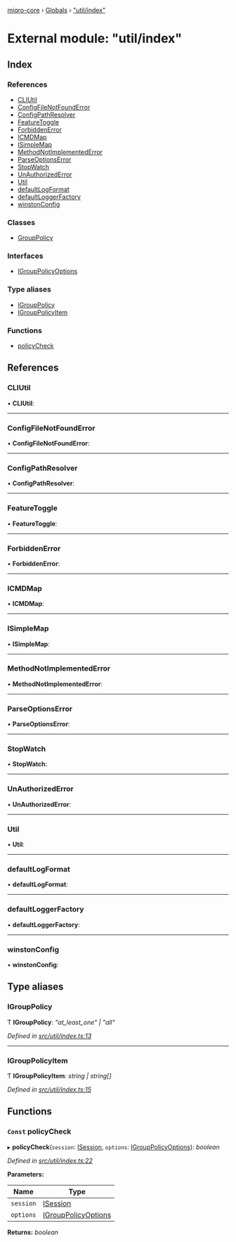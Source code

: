 [miqro-core](../README.md) › [Globals](../globals.md) › ["util/index"](_util_index_.md)

# External module: "util/index"

## Index

### References

* [CLIUtil](_util_index_.md#cliutil)
* [ConfigFileNotFoundError](_util_index_.md#configfilenotfounderror)
* [ConfigPathResolver](_util_index_.md#configpathresolver)
* [FeatureToggle](_util_index_.md#featuretoggle)
* [ForbiddenError](_util_index_.md#forbiddenerror)
* [ICMDMap](_util_index_.md#icmdmap)
* [ISimpleMap](_util_index_.md#isimplemap)
* [MethodNotImplementedError](_util_index_.md#methodnotimplementederror)
* [ParseOptionsError](_util_index_.md#parseoptionserror)
* [StopWatch](_util_index_.md#stopwatch)
* [UnAuthorizedError](_util_index_.md#unauthorizederror)
* [Util](_util_index_.md#util)
* [defaultLogFormat](_util_index_.md#defaultlogformat)
* [defaultLoggerFactory](_util_index_.md#defaultloggerfactory)
* [winstonConfig](_util_index_.md#winstonconfig)

### Classes

* [GroupPolicy](../classes/_util_index_.grouppolicy.md)

### Interfaces

* [IGroupPolicyOptions](../interfaces/_util_index_.igrouppolicyoptions.md)

### Type aliases

* [IGroupPolicy](_util_index_.md#igrouppolicy)
* [IGroupPolicyItem](_util_index_.md#igrouppolicyitem)

### Functions

* [policyCheck](_util_index_.md#const-policycheck)

## References

###  CLIUtil

• **CLIUtil**:

___

###  ConfigFileNotFoundError

• **ConfigFileNotFoundError**:

___

###  ConfigPathResolver

• **ConfigPathResolver**:

___

###  FeatureToggle

• **FeatureToggle**:

___

###  ForbiddenError

• **ForbiddenError**:

___

###  ICMDMap

• **ICMDMap**:

___

###  ISimpleMap

• **ISimpleMap**:

___

###  MethodNotImplementedError

• **MethodNotImplementedError**:

___

###  ParseOptionsError

• **ParseOptionsError**:

___

###  StopWatch

• **StopWatch**:

___

###  UnAuthorizedError

• **UnAuthorizedError**:

___

###  Util

• **Util**:

___

###  defaultLogFormat

• **defaultLogFormat**:

___

###  defaultLoggerFactory

• **defaultLoggerFactory**:

___

###  winstonConfig

• **winstonConfig**:

## Type aliases

###  IGroupPolicy

Ƭ **IGroupPolicy**: *"at_least_one" | "all"*

*Defined in [src/util/index.ts:13](https://github.com/claukers/miqro-core/blob/4847fd5/src/util/index.ts#L13)*

___

###  IGroupPolicyItem

Ƭ **IGroupPolicyItem**: *string | string[]*

*Defined in [src/util/index.ts:15](https://github.com/claukers/miqro-core/blob/4847fd5/src/util/index.ts#L15)*

## Functions

### `Const` policyCheck

▸ **policyCheck**(`session`: [ISession](../interfaces/_service_common_index_.isession.md), `options`: [IGroupPolicyOptions](../interfaces/_util_index_.igrouppolicyoptions.md)): *boolean*

*Defined in [src/util/index.ts:22](https://github.com/claukers/miqro-core/blob/4847fd5/src/util/index.ts#L22)*

**Parameters:**

Name | Type |
------ | ------ |
`session` | [ISession](../interfaces/_service_common_index_.isession.md) |
`options` | [IGroupPolicyOptions](../interfaces/_util_index_.igrouppolicyoptions.md) |

**Returns:** *boolean*
